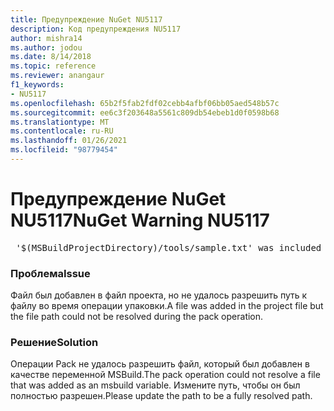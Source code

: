 ```yaml
---
title: Предупреждение NuGet NU5117
description: Код предупреждения NU5117
author: mishra14
ms.author: jodou
ms.date: 8/14/2018
ms.topic: reference
ms.reviewer: anangaur
f1_keywords:
- NU5117
ms.openlocfilehash: 65b2f5fab2fdf02cebb4afbf06bb05aed548b57c
ms.sourcegitcommit: ee6c3f203648a5561c809db54ebeb1d0f0598b68
ms.translationtype: MT
ms.contentlocale: ru-RU
ms.lasthandoff: 01/26/2021
ms.locfileid: "98779454"
---
```

# <a name="nuget-warning-nu5117"></a><span data-ttu-id="ea325-103">Предупреждение NuGet NU5117</span><span class="sxs-lookup"><span data-stu-id="ea325-103">NuGet Warning NU5117</span></span>
<pre> '$(MSBuildProjectDirectory)/tools/sample.txt' was included in the project but the path could not be resolved. Skipping...</pre>

### <a name="issue"></a><span data-ttu-id="ea325-104">Проблема</span><span class="sxs-lookup"><span data-stu-id="ea325-104">Issue</span></span>

<span data-ttu-id="ea325-105">Файл был добавлен в файл проекта, но не удалось разрешить путь к файлу во время операции упаковки.</span><span class="sxs-lookup"><span data-stu-id="ea325-105">A file was added in the project file but the file path could not be resolved during the pack operation.</span></span>


### <a name="solution"></a><span data-ttu-id="ea325-106">Решение</span><span class="sxs-lookup"><span data-stu-id="ea325-106">Solution</span></span>

<span data-ttu-id="ea325-107">Операции Pack не удалось разрешить файл, который был добавлен в качестве переменной MSBuild.</span><span class="sxs-lookup"><span data-stu-id="ea325-107">The pack operation could not resolve a file that was added as an msbuild variable.</span></span> <span data-ttu-id="ea325-108">Измените путь, чтобы он был полностью разрешен.</span><span class="sxs-lookup"><span data-stu-id="ea325-108">Please update the path to be a fully resolved path.</span></span>

